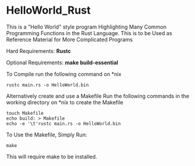 # HelloWorld_Rust
This is a "Hello World" style program Highlighting Many Common Programming Functions in the Rust Language. This is to be Used as Reference Material for More Complicated Programs

Hard Requirements: **Rustc**

Optional Requirements: **make build-essential**

To Compile run the following command on *nix
```
rustc main.rs -o HelloWorld.bin
```

Alternatively create and use a Makefile
Run the following commands in the working directory
on *nix to create the Makefile
```
touch Makefile
echo build: > Makefile
echo -e '\t'rustc main.rs -o HelloWorld.bin
```

To Use the Makefile, Simply Run:
```
make
```
This will require make to be installed.